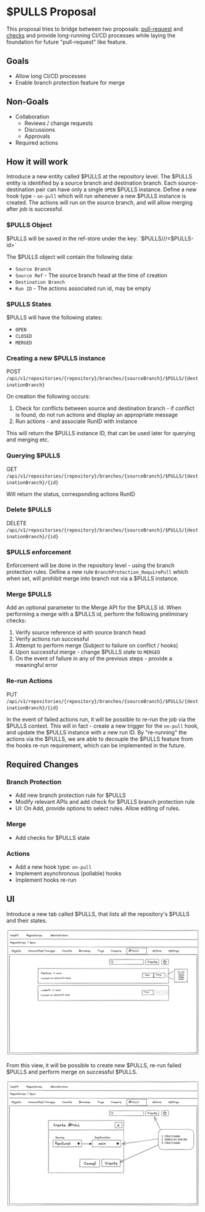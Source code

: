 # $PULLS Proposal

This proposal tries to bridge between two proposals: [pull-request](pull-request.md) and [checks](https://github.com/treeverse/lakeFS/blob/280c5b741df5e1e051958b8adde826364c6df614/design/open/branch_checks.md)
and provide long-running CI/CD processes while laying the foundation for future "pull-request" like feature.

## Goals

* Allow long CI/CD processes
* Enable branch protection feature for merge 

## Non-Goals

* Collaboration
  * Reviews / change requests
  * Discussions
  * Approvals
* Required actions

## How it will work

Introduce a new entity called $PULLS at the repository level. The $PULLS entity is identified by a source branch and destination branch. 
Each source-destination pair can have only a single `OPEN` $PULLS instance.
Define a new hook type - `on-pull` which will run whenever a new $PULLS instance is created.
The actions will run on the source branch, and will allow merging after job is successful.

### $PULLS Object

$PULLS will be saved in the ref-store under the key: 
`$PULLS/<src-branch>/<dest-branch>/<$PULLS-id>`

The $PULLS object will contain the following data:

* `Source Branch`
* `Source Ref` - The source branch head at the time of creation
* `Destination Branch`
* `Run ID` - The actions associated run id, may be empty

### $PULLS States

$PULLS will have the following states:

* `OPEN`
* `CLOSED`
* `MERGED`

### Creating a new $PULLS instance

POST `/api/v1/repositories/{repository}/branches/{sourceBranch}/$PULLS/{destinationBranch}`

On creation the following occurs:

1. Check for conflicts between source and destination branch - if conflict is found, do not run actions and display an appropriate message
2. Run actions - and associate RunID with instance

This will return the $PULLS instance ID, that can be used later for querying and merging etc.

### Querying $PULLS

GET `/api/v1/repositories/{repository}/branches/{sourceBranch}/$PULLS/{destinationBranch}/{id}`

Will return the status, corresponding actions RunID

### Delete $PULLS

DELETE `/api/v1/repositories/{repository}/branches/{sourceBranch}/$PULLS/{destinationBranch}/{id}`

### $PULLS enforcement

Enforcement will be done in the repository level - using the branch protection rules.
Define a new rule `BranchProtection_RequirePull` which when set, will prohibit merge into branch not via a $PULLS instance.

### Merge $PULLS

Add an optional parameter to the Merge API for the $PULLS id. 
When performing a merge with a $PULLS id, perform the following preliminary checks:
1. Verify source reference id with source branch head
2. Verify actions run successful
3. Attempt to perform merge (Subject to failure on conflict / hooks)
4. Upon successful merge - change $PULLS state to `MERGED`
5. On the event of failure in any of the previous steps - provide a meaningful error

### Re-run Actions

PUT `/api/v1/repositories/{repository}/branches/{sourceBranch}/$PULLS/{destinationBranch}/{id}`

In the event of failed actions run, it will be possible to re-run the job via the $PULLS context.
This will in fact - create a new trigger for the `on-pull` hook, and update the $PULLS instance with a new run ID.
By "re-running" the actions via the $PULLS, we are able to decouple the $PULLS feature from the hooks re-run requirement,
which can be implemented in the future.


## Required Changes

### Branch Protection

* Add new branch protection rule for $PULLS
* Modify relevant APIs and add check for $PULLS branch protection rule
* UI: On Add, provide options to select rules. Allow editing of rules.

### Merge

* Add checks for $PULLS state

### Actions

* Add a new hook type: `on-pull`
* Implement asynchronous (pollable) hooks
* Implement hooks re-run

## UI

Introduce a new tab called $PULLS, that lists all the repository's $PULLS and their states.

![$PULLS view](diagrams/pulls-list.png)

From this view, it will be possible to create new $PULLS, re-run failed $PULLS and perform merge on successful $PULLS.

![$PULLS create](diagrams/pulls-create.png)

